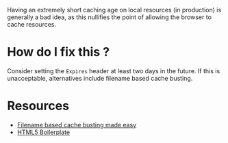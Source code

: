 Having an extremely short caching age on local resources (in production) is generally a bad idea, as this nullifies the point of allowing the browser to cache resources.

# How do I fix this ?

Consider setting the `Expires` header at least two days in the future. If this is unacceptable, alternatives include filename based cache busting.

# Resources

* [Filename based cache busting made easy](http://heatherevens.me.uk/2013/07/01/filename-based-cache-busting-made-easy/)
* [HTML5 Boilerplate](https://html5boilerplate.com/)
